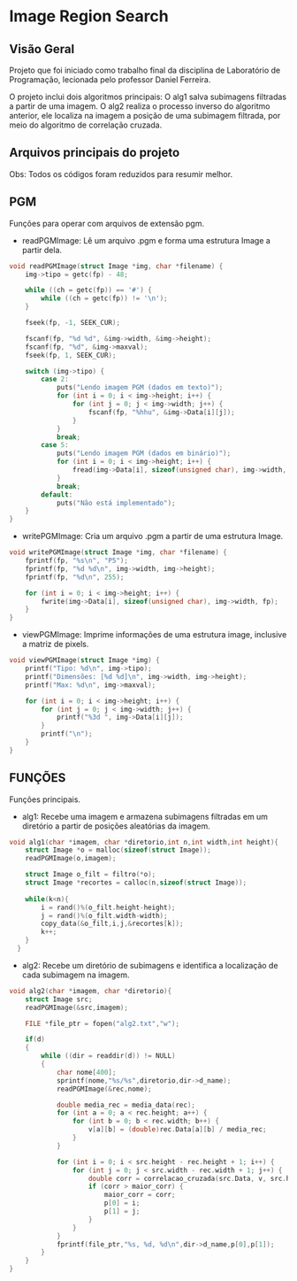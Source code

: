 # Image Region Search

## Visão Geral

Projeto que foi iniciado como trabalho final da disciplina de Laboratório de Programação, lecionada pelo professor Daniel Ferreira.

O projeto inclui dois algoritmos principais: O alg1 salva subimagens filtradas a partir de uma imagem. O alg2 realiza o processo inverso do algoritmo anterior, ele localiza na imagem a posição de uma subimagem filtrada, por meio do algoritmo de correlação cruzada.

## Arquivos principais do projeto

Obs: Todos os códigos foram reduzidos para resumir melhor.

## PGM

Funções para operar com arquivos de extensão pgm.
  
- readPGMImage: Lê um arquivo .pgm e forma uma estrutura Image a partir dela.

```c
void readPGMImage(struct Image *img, char *filename) {
    img->tipo = getc(fp) - 48;

    while ((ch = getc(fp)) == '#') {
        while ((ch = getc(fp)) != '\n');
    }

    fseek(fp, -1, SEEK_CUR);

    fscanf(fp, "%d %d", &img->width, &img->height);
    fscanf(fp, "%d", &img->maxval);
    fseek(fp, 1, SEEK_CUR);

    switch (img->tipo) {
        case 2:
            puts("Lendo imagem PGM (dados em texto)");
            for (int i = 0; i < img->height; i++) {
                for (int j = 0; j < img->width; j++) {
                    fscanf(fp, "%hhu", &img->Data[i][j]);
                }
            }
            break;
        case 5:
            puts("Lendo imagem PGM (dados em binário)");
            for (int i = 0; i < img->height; i++) {
                fread(img->Data[i], sizeof(unsigned char), img->width, fp);
            }
            break;
        default:
            puts("Não está implementado");
    }
}
```

- writePGMImage: Cria um arquivo .pgm a partir de uma estrutura Image.

```c
void writePGMImage(struct Image *img, char *filename) {
    fprintf(fp, "%s\n", "P5");
    fprintf(fp, "%d %d\n", img->width, img->height);
    fprintf(fp, "%d\n", 255);

    for (int i = 0; i < img->height; i++) {
        fwrite(img->Data[i], sizeof(unsigned char), img->width, fp);
    }
}
```

- viewPGMImage: Imprime informações de uma estrutura image, inclusive a matriz de pixels.

```c
void viewPGMImage(struct Image *img) {
    printf("Tipo: %d\n", img->tipo);
    printf("Dimensões: [%d %d]\n", img->width, img->height);
    printf("Max: %d\n", img->maxval);

    for (int i = 0; i < img->height; i++) {
        for (int j = 0; j < img->width; j++) {
            printf("%3d ", img->Data[i][j]);
        }
        printf("\n");
    }
}
```

## FUNÇÕES

Funções principais.

- alg1: Recebe uma imagem e armazena subimagens filtradas em um diretório a partir de posições aleatórias da imagem.

```c
void alg1(char *imagem, char *diretorio,int n,int width,int height){  
    struct Image *o = malloc(sizeof(struct Image));
    readPGMImage(o,imagem);

    struct Image o_filt = filtro(*o);
    struct Image *recortes = calloc(n,sizeof(struct Image));
    
    while(k<n){
        i = rand()%(o_filt.height-height);
        j = rand()%(o_filt.width-width);
        copy_data(&o_filt,i,j,&recortes[k]);
        k++;
    }
  }
```

- alg2: Recebe um diretório de subimagens e identifica a localização de cada subimagem na imagem.

```c
void alg2(char *imagem, char *diretorio){
    struct Image src;
    readPGMImage(&src,imagem);

    FILE *file_ptr = fopen("alg2.txt","w");

    if(d)
    {
        while ((dir = readdir(d)) != NULL)
        {
            char nome[400];
            sprintf(nome,"%s/%s",diretorio,dir->d_name);
            readPGMImage(&rec,nome);

            double media_rec = media_data(rec);
            for (int a = 0; a < rec.height; a++) {
                for (int b = 0; b < rec.width; b++) {
                    v[a][b] = (double)rec.Data[a][b] / media_rec;
                }
            }

            for (int i = 0; i < src.height - rec.height + 1; i++) {
                for (int j = 0; j < src.width - rec.width + 1; j++) {
                    double corr = correlacao_cruzada(src.Data, v, src.height, src.width, rec.height, rec.width, i, j);
                    if (corr > maior_corr) {
                        maior_corr = corr;
                        p[0] = i;
                        p[1] = j;
                    }
                }
            }
            fprintf(file_ptr,"%s, %d, %d\n",dir->d_name,p[0],p[1]);
        }
    }
}
  ```